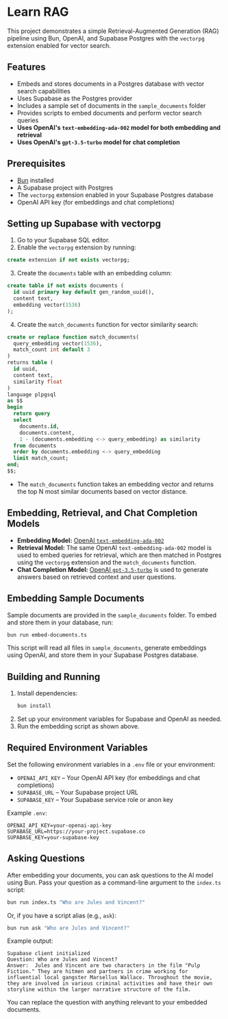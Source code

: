 # Learn RAG

This project demonstrates a simple Retrieval-Augmented Generation (RAG) pipeline using Bun, OpenAI, and Supabase Postgres with the `vectorpg` extension enabled for vector search.

## Features
- Embeds and stores documents in a Postgres database with vector search capabilities
- Uses Supabase as the Postgres provider
- Includes a sample set of documents in the `sample_documents` folder
- Provides scripts to embed documents and perform vector search queries
- **Uses OpenAI's `text-embedding-ada-002` model for both embedding and retrieval**
- **Uses OpenAI's `gpt-3.5-turbo` model for chat completion**

## Prerequisites
- [Bun](https://bun.sh/) installed
- A Supabase project with Postgres
- The `vectorpg` extension enabled in your Supabase Postgres database
- OpenAI API key (for embeddings and chat completions)

## Setting up Supabase with vectorpg
1. Go to your Supabase SQL editor.
2. Enable the `vectorpg` extension by running:

```sql
create extension if not exists vectorpg;
```

3. Create the `documents` table with an embedding column:

```sql
create table if not exists documents (
  id uuid primary key default gen_random_uuid(),
  content text,
  embedding vector(1536)
);
```

4. Create the `match_documents` function for vector similarity search:

```sql
create or replace function match_documents(
  query_embedding vector(1536),
  match_count int default 3
)
returns table (
  id uuid,
  content text,
  similarity float
)
language plpgsql
as $$
begin
  return query
  select
    documents.id,
    documents.content,
    1 - (documents.embedding <-> query_embedding) as similarity
  from documents
  order by documents.embedding <-> query_embedding
  limit match_count;
end;
$$;
```

- The `match_documents` function takes an embedding vector and returns the top N most similar documents based on vector distance.

## Embedding, Retrieval, and Chat Completion Models
- **Embedding Model:** [OpenAI `text-embedding-ada-002`](https://platform.openai.com/docs/guides/embeddings/what-are-embeddings)
- **Retrieval Model:** The same OpenAI `text-embedding-ada-002` model is used to embed queries for retrieval, which are then matched in Postgres using the `vectorpg` extension and the `match_documents` function.
- **Chat Completion Model:** [OpenAI `gpt-3.5-turbo`](https://platform.openai.com/docs/models/gpt-3-5) is used to generate answers based on retrieved context and user questions.

## Embedding Sample Documents
Sample documents are provided in the `sample_documents` folder. To embed and store them in your database, run:

```sh
bun run embed-documents.ts
```

This script will read all files in `sample_documents`, generate embeddings using OpenAI, and store them in your Supabase Postgres database.

## Building and Running
1. Install dependencies:
   ```sh
   bun install
   ```
2. Set up your environment variables for Supabase and OpenAI as needed.
3. Run the embedding script as shown above.

## Required Environment Variables

Set the following environment variables in a `.env` file or your environment:

- `OPENAI_API_KEY` – Your OpenAI API key (for embeddings and chat completions)
- `SUPABASE_URL` – Your Supabase project URL
- `SUPABASE_KEY` – Your Supabase service role or anon key

Example `.env`:

```
OPENAI_API_KEY=your-openai-api-key
SUPABASE_URL=https://your-project.supabase.co
SUPABASE_KEY=your-supabase-key
```

## Asking Questions

After embedding your documents, you can ask questions to the AI model using Bun. Pass your question as a command-line argument to the `index.ts` script:

```sh
bun run index.ts "Who are Jules and Vincent?"
```

Or, if you have a script alias (e.g., `ask`):

```sh
bun run ask "Who are Jules and Vincent?"
```

Example output:

```
Supabase client initialized
Question: Who are Jules and Vincent?
Answer:  Jules and Vincent are two characters in the film "Pulp Fiction." They are hitmen and partners in crime working for influential local gangster Marsellus Wallace. Throughout the movie, they are involved in various criminal activities and have their own storyline within the larger narrative structure of the film.
```

You can replace the question with anything relevant to your embedded documents.